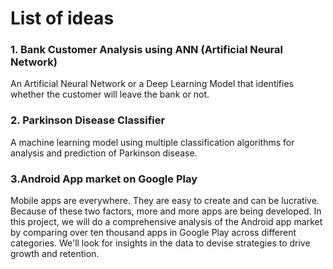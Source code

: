 # List of ideas

### 1. Bank Customer Analysis using ANN (Artificial Neural Network)
An Artificial Neural Network or a Deep Learning Model that identifies whether the customer will leave the bank or not.
### 2. Parkinson Disease Classifier
A machine learning model using multiple classification algorithms for analysis and prediction of Parkinson disease.
### 3.Android App market on Google Play
Mobile apps are everywhere. They are easy to create and can be lucrative. Because of these two factors, more and more apps are being developed. In this project, we will do a comprehensive analysis of the Android app market by comparing over ten thousand apps in Google Play across different categories. We'll look for insights in the data to devise strategies to drive growth and retention.



